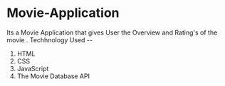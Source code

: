 # Movie-Application
Its a Movie Application that gives User the Overview and Rating's of the movie .
Techhnology Used --
1) HTML
2) CSS
3) JavaScript
4) The Movie Database API
